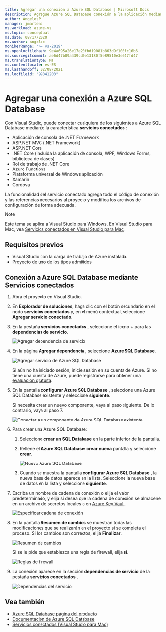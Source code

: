 ```yaml
---
title: Agregar una conexión a Azure SQL Database | Microsoft Docs
description: Agregue Azure SQL Database conexión a la aplicación mediante el Servicios conectados de Visual Studio
author: AngelosP
manager: jmartens
ms.workload: azure-vs
ms.topic: conceptual
ms.date: 08/17/2020
ms.author: angelpe
monikerRange: '>= vs-2019'
ms.openlocfilehash: 9e4a695a26e17e20fbd19081b863d9f108fc16b6
ms.sourcegitcommit: ae6d47b09a439cd0e13180f5e89510e3e347fd47
ms.translationtype: MT
ms.contentlocale: es-ES
ms.lasthandoff: 02/08/2021
ms.locfileid: "99841203"
---
```

# <a name="add-a-connection-to-azure-sql-database"></a>Agregar una conexión a Azure SQL Database

Con Visual Studio, puede conectar cualquiera de los siguientes a Azure SQL Database mediante la característica **servicios conectados** :

- Aplicación de consola de .NET Framework
- ASP.NET MVC (.NET Framework) 
- ASP.NET Core
- .NET Core (incluida la aplicación de consola, WPF, Windows Forms, biblioteca de clases)
- Rol de trabajo de .NET Core
- Azure Functions
- Plataforma universal de Windows aplicación
- Xamarin
- Cordova

La funcionalidad del servicio conectado agrega todo el código de conexión y las referencias necesarios al proyecto y modifica los archivos de configuración de forma adecuada.

> [!NOTE]
> Este tema se aplica a Visual Studio para Windows. En Visual Studio para Mac, vea [Servicios conectados en Visual Studio para Mac](/visualstudio/mac/connected-services).
## <a name="prerequisites"></a>Requisitos previos

- Visual Studio con la carga de trabajo de Azure instalada.
- Proyecto de uno de los tipos admitidos

## <a name="connect-to-azure-sql-database-using-connected-services"></a>Conexión a Azure SQL Database mediante Servicios conectados

1. Abra el proyecto en Visual Studio.

1. En **Explorador de soluciones**, haga clic con el botón secundario en el nodo **servicios conectados** y, en el menú contextual, seleccione **Agregar servicio conectado**.

1. En la pestaña **servicios conectados** , seleccione el icono + para las **dependencias de servicio**.

    ![Agregar dependencia de servicio](./media/vs-azure-tools-connected-services-storage/vs-2019/connected-services-tab.png)

1. En la página **Agregar dependencia** , seleccione **Azure SQL Database**.

    ![Agregar servicio de Azure SQL Database](./media/azure-sql-database-add-connected-service/azure-sql-database.png)

    Si aún no ha iniciado sesión, inicie sesión en su cuenta de Azure. Si no tiene una cuenta de Azure, puede registrarse para obtener una [evaluación gratuita](https://azure.microsoft.com/account/free).

1. En la pantalla **configurar Azure SQL Database** , seleccione una Azure SQL Database existente y seleccione **siguiente**.

    Si necesita crear un nuevo componente, vaya al paso siguiente. De lo contrario, vaya al paso 7.

    ![Conectar a un componente de Azure SQL Database existente](./media/azure-sql-database-add-connected-service/created-azure-sql-database.png)

1. Para crear una Azure SQL Database:

   1. Seleccione **crear un SQL Database** en la parte inferior de la pantalla.

   1. Rellene el **Azure SQL Database: crear nueva** pantalla y seleccione **crear**.

       ![Nuevo Azure SQL Database](./media/azure-sql-database-add-connected-service/create-new-azure-sql-database.png)

   1. Cuando se muestra la pantalla **configurar Azure SQL Database** , la nueva base de datos aparece en la lista. Seleccione la nueva base de datos en la lista y seleccione **siguiente**.

1. Escriba un nombre de cadena de conexión o elija el valor predeterminado, y elija si desea que la cadena de conexión se almacene en un archivo de secretos locales o en [Azure Key Vault](/azure/key-vault).

   ![Especificar cadena de conexión](./media/azure-sql-database-add-connected-service/connection-string.png)

1. En la pantalla **Resumen de cambios** se muestran todas las modificaciones que se realizarán en el proyecto si se completa el proceso. Si los cambios son correctos, elija **Finalizar**.

   ![Resumen de cambios](./media/azure-sql-database-add-connected-service/summary-of-changes.png)

   Si se le pide que establezca una regla de firewall, elija **sí**.

   ![Reglas de firewall](./media/azure-sql-database-add-connected-service/firewall-rules.png)

1. La conexión aparece en la sección **dependencias de servicio** de la pestaña **servicios conectados** .

   ![Dependencias del servicio](./media/azure-sql-database-add-connected-service/service-dependencies-after.png)

## <a name="see-also"></a>Vea también

- [Azure SQL Database página del producto](https://azure.microsoft.com/services/sql-database/)
- [Documentación de Azure SQL Database](/azure/azure-sql/database/)
- [Servicios conectados (Visual Studio para Mac)](/visualstudio/mac/connected-services)
